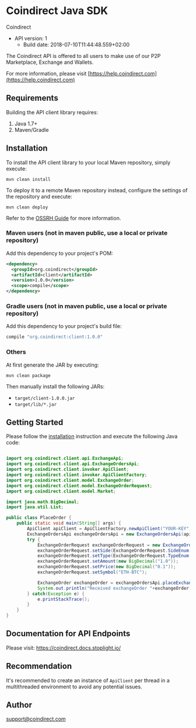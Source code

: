 # Coindirect Java SDK

Coindirect
- API version: 1
  - Build date: 2018-07-10T11:44:48.559+02:00

The Coindirect API is offered to all users to make use of our P2P Marketplace, Exchange and Wallets.

  For more information, please visit [https://help.coindirect.com](https://help.coindirect.com)


## Requirements

Building the API client library requires:
1. Java 1.7+
2. Maven/Gradle

## Installation

To install the API client library to your local Maven repository, simply execute:

```shell
mvn clean install
```

To deploy it to a remote Maven repository instead, configure the settings of the repository and execute:

```shell
mvn clean deploy
```

Refer to the [OSSRH Guide](http://central.sonatype.org/pages/ossrh-guide.html) for more information.

### Maven users (not in maven public, use a local or private repository)

Add this dependency to your project's POM:

```xml
<dependency>
  <groupId>org.coindirect</groupId>
  <artifactId>client</artifactId>
  <version>1.0.0</version>
  <scope>compile</scope>
</dependency>
```

### Gradle users (not in maven public, use a local or private repository)

Add this dependency to your project's build file:

```groovy
compile "org.coindirect:client:1.0.0"
```

### Others

At first generate the JAR by executing:

```shell
mvn clean package
```

Then manually install the following JARs:

* `target/client-1.0.0.jar`
* `target/lib/*.jar`

## Getting Started

Please follow the [installation](#installation) instruction and execute the following Java code:

```java

import org.coindirect.client.api.ExchangeApi;
import org.coindirect.client.api.ExchangeOrdersApi;
import org.coindirect.client.invoker.ApiClient;
import org.coindirect.client.invoker.ApiClientFactory;
import org.coindirect.client.model.ExchangeOrder;
import org.coindirect.client.model.ExchangeOrderRequest;
import org.coindirect.client.model.Market;

import java.math.BigDecimal;
import java.util.List;

public class PlaceOrder {
    public static void main(String[] args) {
        ApiClient apiClient = ApiClientFactory.newApiClient("YOUR-KEY", "YOUR-SECRET");
        ExchangeOrdersApi exchangeOrdersApi = new ExchangeOrdersApi(apiClient);
        try {
            ExchangeOrderRequest exchangeOrderRequest = new ExchangeOrderRequest();
            exchangeOrderRequest.setSide(ExchangeOrderRequest.SideEnum.BUY);
            exchangeOrderRequest.setType(ExchangeOrderRequest.TypeEnum.LIMIT);
            exchangeOrderRequest.setAmount(new BigDecimal("1.0"));
            exchangeOrderRequest.setPrice(new BigDecimal("0.1"));
            exchangeOrderRequest.setSymbol("ETH-BTC");

            ExchangeOrder exchangeOrder = exchangeOrdersApi.placeExchangeOrder(exchangeOrderRequest);
            System.out.println("Received exchangeOrder "+exchangeOrder);
        } catch(Exception e) {
            e.printStackTrace();
        }
    }
}


```

## Documentation for API Endpoints

Please visit: https://coindirect.docs.stoplight.io/

## Recommendation

It's recommended to create an instance of `ApiClient` per thread in a multithreaded environment to avoid any potential issues.

## Author

support@coindirect.com

